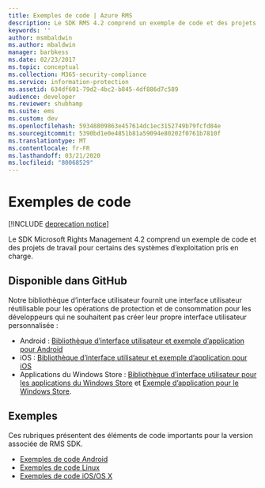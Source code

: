 ```yaml
---
title: Exemples de code | Azure RMS
description: Le SDK RMS 4.2 comprend un exemple de code et des projets de travail pour certains des systèmes d’exploitation pris en charge.
keywords: ''
author: msmbaldwin
ms.author: mbaldwin
manager: barbkess
ms.date: 02/23/2017
ms.topic: conceptual
ms.collection: M365-security-compliance
ms.service: information-protection
ms.assetid: 634df601-79d2-4bc2-b845-4df886d7c589
audience: developer
ms.reviewer: shubhamp
ms.suite: ems
ms.custom: dev
ms.openlocfilehash: 59348809863e457614dc1ec3152749b79fcfd84e
ms.sourcegitcommit: 5390bd1e0e4851b81a59094e80202f0761b7810f
ms.translationtype: MT
ms.contentlocale: fr-FR
ms.lasthandoff: 03/21/2020
ms.locfileid: "80068529"
---
```

# <a name="code-examples"></a>Exemples de code

[!INCLUDE [deprecation notice](../includes/deprecation-warning.md)]

Le SDK Microsoft Rights Management 4.2 comprend un exemple de code et des projets de travail pour certains des systèmes d’exploitation pris en charge.

## <a name="available-via-github"></a>Disponible dans GitHub ##
Notre bibliothèque d’interface utilisateur fournit une interface utilisateur réutilisable pour les opérations de protection et de consommation pour les développeurs qui ne souhaitent pas créer leur propre interface utilisateur personnalisée :

- Android : [Bibliothèque d’interface utilisateur et exemple d’application pour Android](https://github.com/AzureAD/rms-sdk-ui-for-android)
- iOS : [Bibliothèque d’interface utilisateur et exemple d’application pour iOS](https://github.com/AzureAD/rms-sdk-ui-for-ios)
- Applications du Windows Store : [Bibliothèque d’interface utilisateur pour les applications du Windows Store](https://github.com/AzureAD/rms-sdk-ui-for-windowsstore) et [Exemple d’application pour le Windows Store](https://github.com/AzureADSamples/rms-samples-for-windowsstore).

## <a name="examples"></a>Exemples ##
Ces rubriques présentent des éléments de code importants pour la version associée de RMS SDK.
- [Exemples de code Android](android-code.md)
- [Exemples de code Linux](linux-c-code-examples.md)
- [Exemples de code iOS/OS X](ios-os-x-code-examples.md)
